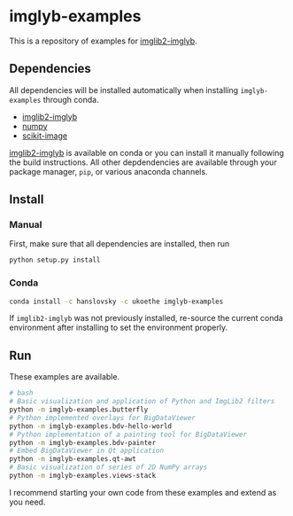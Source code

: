 # imglyb-examples

This is a repository of examples for [imglib2-imglyb](https://github.com/hanslovsky/imglib2-imglyb).

## Dependencies
All dependencies will be installed automatically when installing `imglyb-examples` through conda.
 - [imglib2-imglyb](https://github.com/hanslovsky/imglib2-imglyb)
 - [numpy](http://www.numpy.org)
 - [scikit-image](https://github.com/scikit-image/scikit-image)
 
[imglib2-imglyb](https://github.com/hanslovsky/imglib2-imglyb) is available on conda or you can install it manually following the build instructions. All other depdendencies are available through your package manager, `pip`, or various anaconda channels.

## Install

### Manual
First, make sure that all dependencies are installed, then run
```bash
python setup.py install
```

### Conda
```bash
conda install -c hanslovsky -c ukoethe imglyb-examples
```
If `imglib2-imglyb` was not previously installed, re-source the current conda environment after installing to set the environment properly.

## Run
These examples are available.
```bash
# bash
# Basic visualization and application of Python and ImgLib2 filters
python -m imglyb-examples.butterfly
# Python implemented overlays for BigDataViewer
python -m imglyb-examples.bdv-hello-world
# Python implementation of a painting tool for BigDataViewer
python -m imglyb-examples.bdv-painter
# Embed BigDataViewer in Qt application
python -m imglyb-examples.qt-awt
# Basic visualization of series of 2D NumPy arrays
python -m imglyb-examples.views-stack
```
I recommend starting your own code from these examples and extend as you need.
